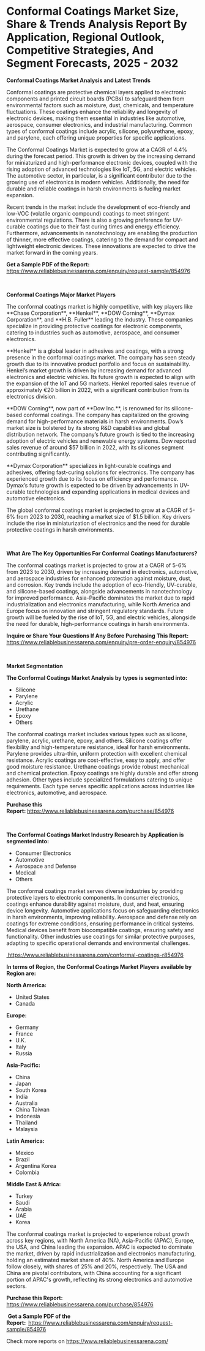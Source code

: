 <p><h1>Conformal Coatings Market Size, Share & Trends Analysis Report By Application, Regional Outlook, Competitive Strategies, And Segment Forecasts, 2025 - 2032</h1></p><p><strong>Conformal Coatings Market Analysis and Latest Trends</strong></p>
<p><p>Conformal coatings are protective chemical layers applied to electronic components and printed circuit boards (PCBs) to safeguard them from environmental factors such as moisture, dust, chemicals, and temperature fluctuations. These coatings enhance the reliability and longevity of electronic devices, making them essential in industries like automotive, aerospace, consumer electronics, and industrial manufacturing. Common types of conformal coatings include acrylic, silicone, polyurethane, epoxy, and parylene, each offering unique properties for specific applications.</p><p>The Conformal Coatings Market is expected to grow at a CAGR of 4.4% during the forecast period. This growth is driven by the increasing demand for miniaturized and high-performance electronic devices, coupled with the rising adoption of advanced technologies like IoT, 5G, and electric vehicles. The automotive sector, in particular, is a significant contributor due to the growing use of electronics in modern vehicles. Additionally, the need for durable and reliable coatings in harsh environments is fueling market expansion.</p><p>Recent trends in the market include the development of eco-friendly and low-VOC (volatile organic compound) coatings to meet stringent environmental regulations. There is also a growing preference for UV-curable coatings due to their fast curing times and energy efficiency. Furthermore, advancements in nanotechnology are enabling the production of thinner, more effective coatings, catering to the demand for compact and lightweight electronic devices. These innovations are expected to drive the market forward in the coming years.</p></p>
<p><strong>Get a Sample PDF of the Report:&nbsp;</strong> <a href="https://www.reliablebusinessarena.com/enquiry/request-sample/854976?utm_campaign=1892&utm_medium=2&utm_source=Github&utm_content=ia&utm_term=26012025&utm_id=conformal-coatings">https://www.reliablebusinessarena.com/enquiry/request-sample/854976</a></p>
<p>&nbsp;</p>
<p><strong>Conformal Coatings Major Market Players</strong></p>
<p><p>The conformal coatings market is highly competitive, with key players like **Chase Corporation**, **Henkel**, **DOW Corning**, **Dymax Corporation**, and **H.B. Fuller** leading the industry. These companies specialize in providing protective coatings for electronic components, catering to industries such as automotive, aerospace, and consumer electronics.</p><p>**Henkel** is a global leader in adhesives and coatings, with a strong presence in the conformal coatings market. The company has seen steady growth due to its innovative product portfolio and focus on sustainability. Henkel’s market growth is driven by increasing demand for advanced electronics and electric vehicles. Its future growth is expected to align with the expansion of the IoT and 5G markets. Henkel reported sales revenue of approximately €20 billion in 2022, with a significant contribution from its electronics division.</p><p>**DOW Corning**, now part of **Dow Inc.**, is renowned for its silicone-based conformal coatings. The company has capitalized on the growing demand for high-performance materials in harsh environments. Dow’s market size is bolstered by its strong R&D capabilities and global distribution network. The company’s future growth is tied to the increasing adoption of electric vehicles and renewable energy systems. Dow reported sales revenue of around $57 billion in 2022, with its silicones segment contributing significantly.</p><p>**Dymax Corporation** specializes in light-curable coatings and adhesives, offering fast-curing solutions for electronics. The company has experienced growth due to its focus on efficiency and performance. Dymax’s future growth is expected to be driven by advancements in UV-curable technologies and expanding applications in medical devices and automotive electronics.</p><p>The global conformal coatings market is projected to grow at a CAGR of 5-6% from 2023 to 2030, reaching a market size of $1.5 billion. Key drivers include the rise in miniaturization of electronics and the need for durable protective coatings in harsh environments.</p></p>
<p>&nbsp;</p>
<p><strong>What Are The Key Opportunities For Conformal Coatings Manufacturers?</strong></p>
<p><p>The conformal coatings market is projected to grow at a CAGR of 5-6% from 2023 to 2030, driven by increasing demand in electronics, automotive, and aerospace industries for enhanced protection against moisture, dust, and corrosion. Key trends include the adoption of eco-friendly, UV-curable, and silicone-based coatings, alongside advancements in nanotechnology for improved performance. Asia-Pacific dominates the market due to rapid industrialization and electronics manufacturing, while North America and Europe focus on innovation and stringent regulatory standards. Future growth will be fueled by the rise of IoT, 5G, and electric vehicles, alongside the need for durable, high-performance coatings in harsh environments.</p></p>
<p><strong>Inquire or Share Your Questions If Any Before Purchasing This Report:</strong> <a href="https://www.reliablebusinessarena.com/enquiry/pre-order-enquiry/854976?utm_campaign=1892&utm_medium=2&utm_source=Github&utm_content=ia&utm_term=26012025&utm_id=conformal-coatings">https://www.reliablebusinessarena.com/enquiry/pre-order-enquiry/854976</a></p>
<p>&nbsp;</p>
<p><strong>Market Segmentation</strong></p>
<p><strong>The Conformal Coatings Market Analysis by types is segmented into:</strong></p>
<p><ul><li>Silicone</li><li>Parylene</li><li>Acrylic</li><li>Urethane</li><li>Epoxy</li><li>Others</li></ul></p>
<p><p>The conformal coatings market includes various types such as silicone, parylene, acrylic, urethane, epoxy, and others. Silicone coatings offer flexibility and high-temperature resistance, ideal for harsh environments. Parylene provides ultra-thin, uniform protection with excellent chemical resistance. Acrylic coatings are cost-effective, easy to apply, and offer good moisture resistance. Urethane coatings provide robust mechanical and chemical protection. Epoxy coatings are highly durable and offer strong adhesion. Other types include specialized formulations catering to unique requirements. Each type serves specific applications across industries like electronics, automotive, and aerospace.</p></p>
<p><strong>Purchase this Report:&nbsp;</strong><a href="https://www.reliablebusinessarena.com/purchase/854976?utm_campaign=1892&utm_medium=2&utm_source=Github&utm_content=ia&utm_term=26012025&utm_id=conformal-coatings">https://www.reliablebusinessarena.com/purchase/854976</a></p>
<p>&nbsp;</p>
<p><strong>The Conformal Coatings Market Industry Research by Application is segmented into:</strong></p>
<p><ul><li>Consumer Electronics</li><li>Automotive</li><li>Aerospace and Defense</li><li>Medical</li><li>Others</li></ul></p>
<p><p>The conformal coatings market serves diverse industries by providing protective layers to electronic components. In consumer electronics, coatings enhance durability against moisture, dust, and heat, ensuring device longevity. Automotive applications focus on safeguarding electronics in harsh environments, improving reliability. Aerospace and defense rely on coatings for extreme conditions, ensuring performance in critical systems. Medical devices benefit from biocompatible coatings, ensuring safety and functionality. Other industries use coatings for similar protective purposes, adapting to specific operational demands and environmental challenges.</p></p>
<p><a href="https://www.reliablebusinessarena.com/conformal-coatings-r854976?utm_campaign=1892&utm_medium=2&utm_source=Github&utm_content=ia&utm_term=26012025&utm_id=conformal-coatings">&nbsp;https://www.reliablebusinessarena.com/conformal-coatings-r854976</a></p>
<p><strong>In terms of Region, the Conformal Coatings Market Players available by Region are:</strong></p>
<p>
    <p> <strong> North America: </strong>
        <ul>
            <li>United States</li>
            <li>Canada</li>
        </ul>
        </p> 
    <p> <strong> Europe: </strong>
        <ul>
            <li>Germany</li>
            <li>France</li>
            <li>U.K.</li>
            <li>Italy</li>
            <li>Russia</li>
        </ul>
        </p> 
    <p> <strong> Asia-Pacific: </strong>
        <ul>
            <li>China</li>
            <li>Japan</li>
            <li>South Korea</li>
            <li>India</li>
            <li>Australia</li>
            <li>China Taiwan</li>
            <li>Indonesia</li>
            <li>Thailand</li>
            <li>Malaysia</li>
        </ul>
        </p> 
    <p> <strong> Latin America: </strong>
        <ul>
            <li>Mexico</li>
            <li>Brazil</li>
            <li>Argentina Korea</li>
            <li>Colombia</li>
        </ul>
        </p> 
    <p> <strong> Middle East & Africa: </strong>
        <ul>
            <li>Turkey</li>
            <li>Saudi</li>
            <li>Arabia</li>
            <li>UAE</li>
            <li>Korea</li>
        </ul>
    </p>
    </p>
<p><p>The conformal coatings market is projected to experience robust growth across key regions, with North America (NA), Asia-Pacific (APAC), Europe, the USA, and China leading the expansion. APAC is expected to dominate the market, driven by rapid industrialization and electronics manufacturing, holding an estimated market share of 40%. North America and Europe follow closely, with shares of 25% and 20%, respectively. The USA and China are pivotal contributors, with China accounting for a significant portion of APAC's growth, reflecting its strong electronics and automotive sectors.</p></p>
<p><strong>Purchase this Report: </strong><a href="https://www.reliablebusinessarena.com/purchase/854976?utm_campaign=1892&utm_medium=2&utm_source=Github&utm_content=ia&utm_term=26012025&utm_id=conformal-coatings">https://www.reliablebusinessarena.com/purchase/854976</a></p>
<p>&nbsp;<strong>Get a Sample PDF of the Report:&nbsp;&nbsp;</strong><a href="https://www.reliablebusinessarena.com/enquiry/request-sample/854976?utm_campaign=1892&utm_medium=2&utm_source=Github&utm_content=ia&utm_term=26012025&utm_id=conformal-coatings">https://www.reliablebusinessarena.com/enquiry/request-sample/854976</a></p>
<p><strong></strong></p>
<p>Check more reports on <a href="https://www.reliablebusinessarena.com/?utm_campaign=1892&utm_medium=2&utm_source=Github&utm_content=ia&utm_term=26012025&utm_id=conformal-coatings">https://www.reliablebusinessarena.com/</a></p>